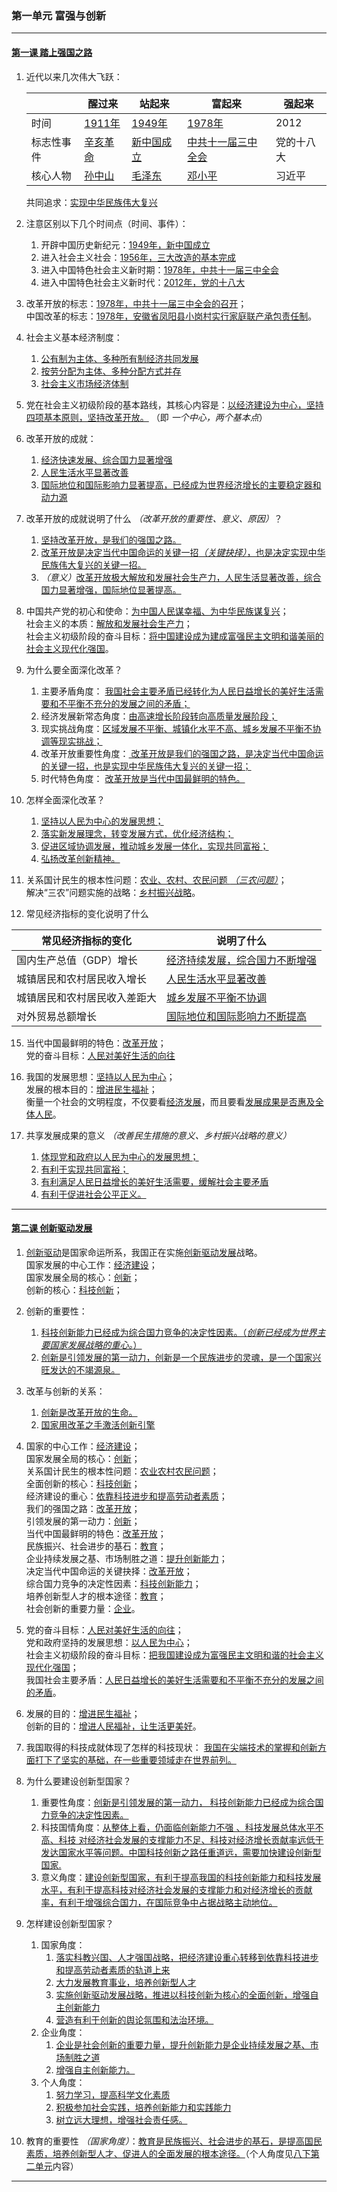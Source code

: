 ### 第一单元 富强与创新

---

#### [第一课 踏上强国之路](./%E7%AC%AC%E4%B8%80%E8%AF%BE%20%E8%B8%8F%E4%B8%8A%E5%BC%BA%E5%9B%BD%E4%B9%8B%E8%B7%AF)

1. 近代以来几次伟大飞跃：

   |            | 醒过来          | 站起来            | 富起来                    | 强起来     |
   | ---------- | --------------- | ----------------- | ------------------------- | ---------- |
   | 时间       | <u>1911年</u>   | <u>1949年</u>     | <u>1978年</u>             | 2012       |
   | 标志性事件 | <u>辛亥革命</u> | <u>新中国成立</u> | <u>中共十一届三中全会</u> | 党的十八大 |
   | 核心人物   | <u>孙中山</u>   | <u>毛泽东</u>     | <u>邓小平</u>             | 习近平     |

   共同追求：<u>实现中华民族伟大复兴</u>

2. 注意区别以下几个时间点（时间、事件）：

   1. 开辟中国历史新纪元：<u>1949年，新中国成立</u>
   2. 进入社会主义社会：<u>1956年，三大改造的基本完成</u>
   3. 进入中国特色社会主义新时期：<u>1978年，中共十一届三中全会</u>
   4. 进入中国特色社会主义新时代：<u>2012年，党的十八大</u>

3. 改革开放的标志：<u>1978年，中共十一届三中全会的召开</u>；<br>
   中国改革的标志：<u>1978年，安徽省凤阳县小岗村实行家庭联产承包责任制</u>。

4. 社会主义基本经济制度：

   1. <u>公有制为主体、多种所有制经济共同发展</u>
   2. <u>按劳分配为主体、多种分配方式并存</u>
   3. <u>社会主义市场经济体制</u>

5. 党在社会主义初级阶段的基本路线，其核心内容是：<u>以经济建设为中心，坚持四项基本原则，坚持改革开放。</u> （即 *一个中心，两个基本点*）

6. 改革开放的成就：

   1. <u>经济快速发展、综合国力显著增强</u>
   2. <u>人民生活水平显著改善</u>
   3. <u>国际地位和国际影响力显著提高，已经成为世界经济增长的主要稳定器和动力源</u>

7. 改革开放的成就说明了什么 *（改革开放的重要性、意义、原因）*？

   1. <u>坚持改革开放，是我们的强国之路。</u>
   2. <u>改革开放是决定当代中国命运的关键一招<i>（关键抉择）</i>，也是决定实现中华民族伟大复兴的关键一招。</u>
   3. <i>（意义）</i><u>改革开放极大解放和发展社会生产力，人民生活显著改善，综合国力显著增强，国际地位显著提高。</u>

8. 中国共产党的初心和使命：<u>为中国人民谋幸福、为中华民族谋复兴</u>；<br>
   社会主义的本质：<u>解放和发展社会生产力</u>；<br>
   社会主义初级阶段的奋斗目标：<u>将中国建设成为建成富强民主文明和谐美丽的社会主义现代化强国</u>。

9. 为什么要全面深化改革？
   1. 主要矛盾角度： <u>我国社会主要矛盾已经转化为人民日益增长的美好生活需要和不平衡不充分的发展之间的矛盾；</u>
   2. 经济发展新常态角度：<u>由高速增长阶段转向高质量发展阶段；</u>
   3. 现实挑战角度：<u>区域发展不平衡、城镇化水平不高、城乡发展不平衡不协调等现实挑战；</u>
   4. 改革开放重要性角度：<u> 改革开放是我们的强国之路，是决定当代中国命运的关键一招，也是实现中华民族伟大复兴的关键一招；</u>
   5. 时代特色角度： <u>改革开放是当代中国最鲜明的特色。</u>

10. 怎样全面深化改革？
    1. <u>坚持以人民为中心的发展思想；</u>
    2. <u>落实新发展理念，转变发展方式，优化经济结构；</u>
    3. <u>促进区域协调发展，推动城乡发展一体化，实现共同富裕；</u>
    4. <u>弘扬改革创新精神。</u>

11. 关系国计民生的根本性问题：<u>农业、农村、农民问题 *（三农问题）*</u>；<br>
      解决“三农”问题实施的战略：<u>乡村振兴战略</u>。

12. 常见经济指标的变化说明了什么

| 常见经济指标的变化           | 说明了什么                            |
| ---------------------------- | ------------------------------------- |
| 国内生产总值（GDP）增长      | <u>经济持续发展，综合国力不断增强</u> |
| 城镇居民和农村居民收入增长   | <u>人民生活水平显著改善</u>           |
| 城镇居民和农村居民收入差距大 | <u>城乡发展不平衡不协调</u>           |
| 对外贸易总额增长             | <u>国际地位和国际影响力不断提高</u>   |

15. 当代中国最鲜明的特色：<u>改革开放</u>；<br>
    党的奋斗目标：<u>人民对美好生活的向往</u>

16. 我国的发展思想：<u>坚持以人民为中心</u>；<br>
    发展的根本目的：<u>增进民生福祉</u>；<br>
    衡量一个社会的文明程度，不仅要看<u>经济发展</u>，而且要看<u>发展成果是否惠及全体人民</u>。

17. 共享发展成果的意义 *（改善民生措施的意义、乡村振兴战略的意义）*
    1. <u>体现党和政府以人民为中心的发展思想；</u>
    2. <u>有利于实现共同富裕；</u>
    3. <u>有利满足人民日益增长的美好生活需要，缓解社会主要矛盾</u>
    4. <u>有利于促进社会公平正义。</u>

---

#### [第二课 创新驱动发展](./%E7%AC%AC%E4%BA%8C%E8%AF%BE%20%E5%88%9B%E6%96%B0%E9%A9%B1%E5%8A%A8%E5%8F%91%E5%B1%95)

1. <u>创新驱动</u>是国家命运所系，我国正在实施<u>创新驱动发展</u>战略。<br>
   国家发展的中心工作：<u>经济建设</u>；<br>
   国家发展全局的核心：<u>创新</u>；<br>
   创新的核心：<u>科技创新</u>；<br>
2. 创新的重要性：
   1. <u>科技创新能力已经成为综合国力竞争的决定性因素。（<i>创新已经成为世界主要国家发展战略的重心。</i>）</u>
   2. <u>创新是引领发展的第一动力，创新是一个民族进步的灵魂，是一个国家兴旺发达的不竭源泉。</u>
3. 改革与创新的关系：
   1. <u>创新是改革开放的生命。</u>
   2. <u>国家用改革之手激活创新引擎</u>
4. 国家的中心工作：<u>经济建设</u>；<br>
   国家发展全局的核心：<u>创新</u>；<br>
   关系国计民生的根本性问题：<u>农业农村农民问题</u>；<br>
   全面创新的核心：<u>科技创新</u>；<br>
   经济建设的重心：<u>依靠科技进步和提高劳动者素质</u>；<br>
   我们的强国之路：<u>改革开放</u>；<br>
   引领发展的第一动力：<u>创新</u>；<br>
   当代中国最鲜明的特色：<u>改革开放</u>；<br>
   民族振兴、社会进步的基石：<u>教育</u>；<br>
   企业持续发展之基、市场制胜之道：<u>提升创新能力</u>；<br>
   决定当代中国命运的关键抉择：<u>改革开放</u>；<br>
   综合国力竞争的决定性因素：<u>科技创新能力</u>；<br>
   培养创新型人才的根本途径：<u>教育</u>；<br>
   社会创新的重要力量：<u>企业</u>。

5. 党的奋斗目标：<u>人民对美好生活的向往</u>；<br>
   党和政府坚持的发展思想：<u>以人民为中心</u>；<br>
   社会主义初级阶段的奋斗目标：<u>把我国建设成为富强民主文明和谐的社会主义现代化强国</u>；<br>
   我国社会主要矛盾：<u>人民日益增长的美好生活需要和不平衡不充分的发展之间的矛盾</u>。

6. 发展的目的：<u>增进民生福祉</u>；<br>
   创新的目的：<u>增进人民福祉，让生活更美好</u>。

7. 我国取得的科技成就体现了怎样的科技现状：
   <u>我国在尖端技术的掌握和创新方面打下了坚实的基础，在一些重要领域走在世界前列。</u>

8. 为什么要建设创新型国家？
   1. 重要性角度：<u>创新是引领发展的第一动力， 科技创新能力已经成为综合国力竞争的决定性因素。</u>
   2. 科技国情角度：<u>从整体上看，仍面临创新能力不强 、科技发展总体水平不高、科技 对经济社会发展的支撑能力不足、科技对经济增长贡献率远低于发达国家水平等问题。中国科技创新之路任重道远，需要加快建设创新型国家.</u>
   3. 意义角度：<u>建设创新型国家，有利于提高我国的科技创新能力和科技发展水平，有利于提高科技对经济社会发展的支撑能力和对经济增长的贡献率，有利于增强综合国力，在国际竞争中占据战略主动地位。</u>
9. 怎样建设创新型国家？
   1. 国家角度：
      1. <u>落实科教兴国、人才强国战略，把经济建设重心转移到依靠科技进步和提高劳动者素质的轨道上来</u>
      2. <u>大力发展教育事业，培养创新型人才</u>
      3. <u>实施创新驱动发展战略，推进以科技创新为核心的全面创新，增强自主创新能力</u>
      4. <u>营造有利于创新的舆论氛围和法治环境。</u>
   2. 企业角度：
      1. <u>企业是社会创新的重要力量，提升创新能力是企业持续发展之基、市场制胜之道</u>
      2. <u>增强自主创新能力。</u>
   3. 个人角度：
      1. <u>努力学习，提高科学文化素质</u>
      2. <u>积极参加社会实践，培养创新能力和实践能力</u>
      3. <u>树立远大理想，增强社会责任感。</u>
10. 教育的重要性 *（国家角度）*：<u>教育是民族振兴、社会进步的基石，是提高国民素质，培养创新型人才、促进人的全面发展的根本途径。</u>（个人角度见[八下第二单元](/道德与法治/八年级下册/第二单元%20理解权利义务/)内容）

---
